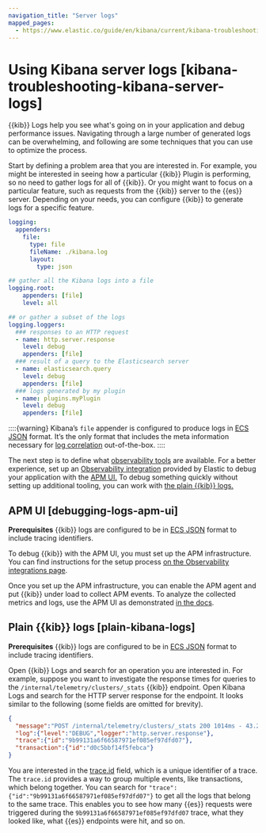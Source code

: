 ```yaml
---
navigation_title: "Server logs"
mapped_pages:
  - https://www.elastic.co/guide/en/kibana/current/kibana-troubleshooting-kibana-server-logs.html
---
```


# Using Kibana server logs [kibana-troubleshooting-kibana-server-logs]

{{kib}} Logs help you see what's going on in your application and debug performance issues. Navigating through a large number of generated logs can be overwhelming, and following are some techniques that you can use to optimize the process.

Start by defining a problem area that you are interested in. For example, you might be interested in seeing how a particular {{kib}} Plugin is performing, so no need to gather logs for all of {{kib}}. Or you might want to focus on a particular feature, such as requests from the {{kib}} server to the {{es}} server. Depending on your needs, you can configure {{kib}} to generate logs for a specific feature.

```yaml
logging:
  appenders:
    file:
      type: file
      fileName: ./kibana.log
      layout:
        type: json

## gather all the Kibana logs into a file
logging.root:
    appenders: [file]
    level: all

## or gather a subset of the logs
logging.loggers:
  ### responses to an HTTP request
  - name: http.server.response
    level: debug
    appenders: [file]
  ### result of a query to the Elasticsearch server
  - name: elasticsearch.query
    level: debug
    appenders: [file]
  ### logs generated by my plugin
  - name: plugins.myPlugin
    level: debug
    appenders: [file]
```

::::{warning}
Kibana’s `file` appender is configured to produce logs in [ECS JSON](ecs://reference/index.md) format. It’s the only format that includes the meta information necessary for [log correlation](asciidocalypse://docs/apm-agent-nodejs/docs/reference/logs.md) out-of-the-box.
::::


The next step is to define what [observability tools](https://www.elastic.co/observability) are available. For a better experience, set up an [Observability integration](/solutions/observability/logs/stream-application-logs.md) provided by Elastic to debug your application with the [APM UI.](#debugging-logs-apm-ui) To debug something quickly without setting up additional tooling, you can work with [the plain {{kib}} logs.](#plain-kibana-logs)

## APM UI [debugging-logs-apm-ui]

**Prerequisites** {{kib}} logs are configured to be in [ECS JSON](ecs://reference/index.md) format to include tracing identifiers.

To debug {{kib}} with the APM UI, you must set up the APM infrastructure. You can find instructions for the setup process [on the Observability integrations page](/solutions/observability/logs/stream-application-logs.md).

Once you set up the APM infrastructure, you can enable the APM agent and put {{kib}} under load to collect APM events. To analyze the collected metrics and logs, use the APM UI as demonstrated [in the docs](../../solutions/observability/apps/transactions-2.md#transaction-trace-sample).


## Plain {{kib}} logs [plain-kibana-logs]

**Prerequisites** {{kib}} logs are configured to be in [ECS JSON](ecs://reference/index.md) format to include tracing identifiers.

Open {{kib}} Logs and search for an operation you are interested in. For example, suppose you want to investigate the response times for queries to the `/internal/telemetry/clusters/_stats` {{kib}} endpoint. Open Kibana Logs and search for the HTTP server response for the endpoint. It looks similar to the following (some fields are omitted for brevity).

```json
{
  "message":"POST /internal/telemetry/clusters/_stats 200 1014ms - 43.2KB",
  "log":{"level":"DEBUG","logger":"http.server.response"},
  "trace":{"id":"9b99131a6f66587971ef085ef97dfd07"},
  "transaction":{"id":"d0c5bbf14f5febca"}
}
```

You are interested in the [trace.id](ecs://reference/ecs-tracing.md#field-trace-id) field, which is a unique identifier of a trace. The `trace.id` provides a way to group multiple events, like transactions, which belong together. You can search for `"trace":{"id":"9b99131a6f66587971ef085ef97dfd07"}` to get all the logs that belong to the same trace. This enables you to see how many {{es}} requests were triggered during the `9b99131a6f66587971ef085ef97dfd07` trace, what they looked like, what {{es}} endpoints were hit, and so on.


